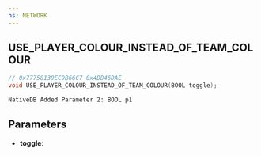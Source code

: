 ```yaml
---
ns: NETWORK
---
```

## USE_PLAYER_COLOUR_INSTEAD_OF_TEAM_COLOUR

```c
// 0x77758139EC9B66C7 0x4DD46DAE
void USE_PLAYER_COLOUR_INSTEAD_OF_TEAM_COLOUR(BOOL toggle);
```

```
NativeDB Added Parameter 2: BOOL p1
```

## Parameters
* **toggle**: 

